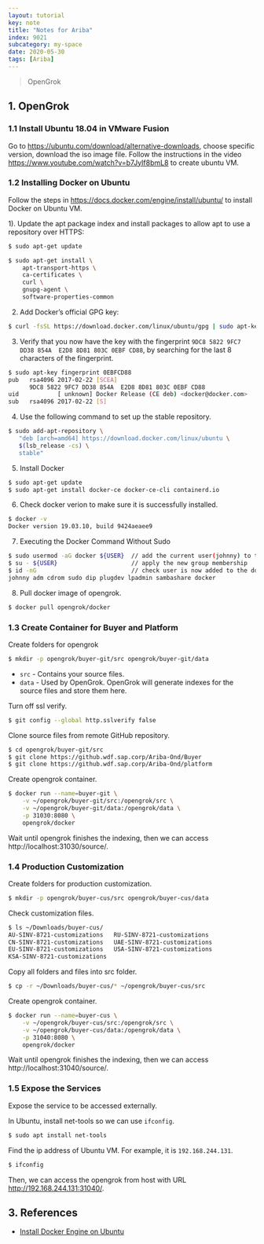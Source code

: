```yaml
---
layout: tutorial
key: note
title: "Notes for Ariba"
index: 9021
subcategory: my-space
date: 2020-05-30
tags: [Ariba]
---
```


> OpenGrok

## 1. OpenGrok
### 1.1 Install Ubuntu 18.04 in VMware Fusion
Go to https://ubuntu.com/download/alternative-downloads, choose specific version, download the iso image file. Follow the instructions in the video https://www.youtube.com/watch?v=b7JyIf8bmL8 to create ubuntu VM.
### 1.2 Installing Docker on Ubuntu
Follow the steps in https://docs.docker.com/engine/install/ubuntu/ to install Docker on Ubuntu VM.

1). Update the apt package index and install packages to allow apt to use a repository over HTTPS:
```sh
$ sudo apt-get update

$ sudo apt-get install \
    apt-transport-https \
    ca-certificates \
    curl \
    gnupg-agent \
    software-properties-common
```
2) Add Docker’s official GPG key:
```sh
$ curl -fsSL https://download.docker.com/linux/ubuntu/gpg | sudo apt-key add -
```
3) Verify that you now have the key with the fingerprint `9DC8 5822 9FC7 DD38 854A  E2D8 8D81 803C 0EBF CD88`, by searching for the last 8 characters of the fingerprint.
```sh
$ sudo apt-key fingerprint 0EBFCD88
pub   rsa4096 2017-02-22 [SCEA]
      9DC8 5822 9FC7 DD38 854A  E2D8 8D81 803C 0EBF CD88
uid           [ unknown] Docker Release (CE deb) <docker@docker.com>
sub   rsa4096 2017-02-22 [S]
```
4) Use the following command to set up the stable repository.
```sh
$ sudo add-apt-repository \
   "deb [arch=amd64] https://download.docker.com/linux/ubuntu \
   $(lsb_release -cs) \
   stable"
 ```
5) Install Docker
```sh
$ sudo apt-get update
$ sudo apt-get install docker-ce docker-ce-cli containerd.io
```
6) Check docker verion to make sure it is successfully installed.
```sh
$ docker -v
Docker version 19.03.10, build 9424aeaee9
```
7) Executing the Docker Command Without Sudo
```sh
$ sudo usermod -aG docker ${USER}  // add the current user(johnny) to the docker group
$ su - ${USER}                     // apply the new group membership
$ id -nG                           // check user is now added to the docker group
johnny adm cdrom sudo dip plugdev lpadmin sambashare docker
```
8) Pull docker image of opengrok.
```sh
$ docker pull opengrok/docker
```
### 1.3 Create Container for Buyer and Platform
Create folders for opengrok
```sh
$ mkdir -p opengrok/buyer-git/src opengrok/buyer-git/data
```
* `src` - Contains your source files.
* `data` - Used by OpenGrok. OpenGrok will generate indexes for the source files and store them here.

Turn off ssl verify.
```sh
$ git config --global http.sslverify false
```
Clone source files from remote GitHub repository.
```sh
$ cd opengrok/buyer-git/src
$ git clone https://github.wdf.sap.corp/Ariba-Ond/Buyer
$ git clone https://github.wdf.sap.corp/Ariba-Ond/platform
```
Create opengrok container.
```sh
$ docker run --name=buyer-git \
    -v ~/opengrok/buyer-git/src:/opengrok/src \
    -v ~/opengrok/buyer-git/data:/opengrok/data \
    -p 31030:8080 \
    opengrok/docker
```
Wait until opengrok finishes the indexing, then we can access http://localhost:31030/source/.
### 1.4 Production Customization
Create folders for production customization.
```sh
$ mkdir -p opengrok/buyer-cus/src opengrok/buyer-cus/data
```
Check customization files.
```sh
$ ls ~/Downloads/buyer-cus/
AU-SINV-8721-customizations   RU-SINV-8721-customizations
CN-SINV-8721-customizations   UAE-SINV-8721-customizations
EU-SINV-8721-customizations   USA-SINV-8721-customizations
KSA-SINV-8721-customizations
```
Copy all folders and files into src folder.
```sh
$ cp -r ~/Downloads/buyer-cus/* ~/opengrok/buyer-cus/src
```
Create opengrok container.
```sh
$ docker run --name=buyer-cus \
    -v ~/opengrok/buyer-cus/src:/opengrok/src \
    -v ~/opengrok/buyer-cus/data:/opengrok/data \
    -p 31040:8080 \
    opengrok/docker
```
Wait until opengrok finishes the indexing, then we can access http://localhost:31040/source/.
### 1.5 Expose the Services
Expose the service to be accessed externally.

In Ubuntu, install net-tools so we can use `ifconfig`.
```sh
$ sudo apt install net-tools
```
Find the ip address of Ubuntu VM. For example, it is `192.168.244.131`.
```sh
$ ifconfig
```
Then, we can access the opengrok from host with URL http://192.168.244.131:31040/.

## 3. References
* [Install Docker Engine on Ubuntu](https://docs.docker.com/engine/install/ubuntu/)
